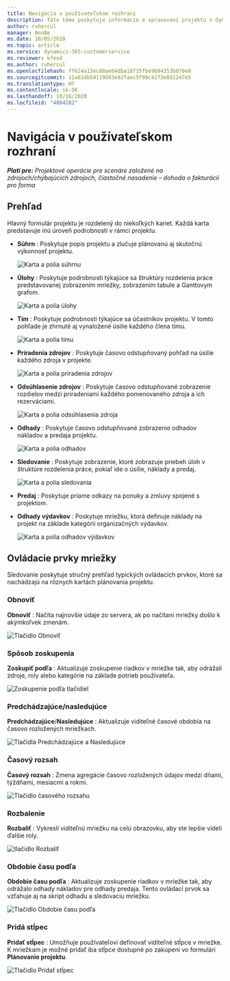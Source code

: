 ```yaml
---
title: Navigácia v používateľskom rozhraní
description: Táto téma poskytuje informácie o spravovaní projektu v Dynamics 365 Project Operations.
author: ruhercul
manager: AnnBe
ms.date: 10/05/2020
ms.topic: article
ms.service: dynamics-365-customerservice
ms.reviewer: kfend
ms.author: ruhercul
ms.openlocfilehash: ff624a13ec88ae64dba18715fbe9b94353b070e8
ms.sourcegitcommit: 11a61db54119503e82faec5f99c4273e8d1247e5
ms.translationtype: HT
ms.contentlocale: sk-SK
ms.lasthandoff: 10/16/2020
ms.locfileid: "4084282"
---
```

# <a name="navigating-the-user-interface"></a>Navigácia v používateľskom rozhraní

_**Platí pre:** Projektové operácie pre scenáre založené na zdrojoch/chýbajúcich zdrojoch, čiastočné nasadenie – dohoda o fakturácii pro forma_

## <a name="overview"></a>Prehľad

Hlavný formulár projektu je rozdelený do niekoľkých kariet. Každá karta predstavuje inú úroveň podrobností v rámci projektu.

- **Súhrn** : Poskytuje popis projektu a zlučuje plánovanú aj skutočnú výkonnosť projektu.

    ![Karta a polia súhrnu](media/navigation7.png)

- **Úlohy** : Poskytuje podrobnosti týkajúce sa štruktúry rozdelenia práce predstavovanej zobrazením mriežky, zobrazením tabule a Ganttovym grafom.

    ![Karta a polia úlohy](media/navigation8.png)

- **Tím** : Poskytuje podrobnosti týkajúce sa účastníkov projektu. V tomto pohľade je zhrnuté aj vynaložené úsilie každého člena tímu.

    ![Karta a polia tímu](media/navigation9.png)

- **Priradenia zdrojov** : Poskytuje časovo odstupňovaný pohľad na úsilie každého zdroja v projekte.

    ![Karta a polia priradenia zdrojov](media/navigation10.png)

- **Odsúhlasenie zdrojov** : Poskytuje časovo odstupňované zobrazenie rozdielov medzi priradeniami každého pomenovaného zdroja a ich rezerváciami.

    ![Karta a polia odsúhlasenia zdroja](media/navigation11.png)

- **Odhady** : Poskytuje časovo odstupňované zobrazenie odhadov nákladov a predaja projektu.

    ![Karta a polia odhadov](media/navigation12.png)

- **Sledovanie** : Poskytuje zobrazenie, ktoré zobrazuje priebeh úloh v štruktúre rozdelenia práce, pokiaľ ide o úsilie, náklady a predaj.

    ![Karta a polia sledovania](media/navigation13.png)

- **Predaj** : Poskytuje priame odkazy na ponuky a zmluvy spojené s projektom.

- **Odhady výdavkov** : Poskytuje mriežku, ktorá definuje náklady na projekt na základe kategórií organizačných výdavkov.

    ![Karta a polia odhadov výdavkov](media/navigation14.png)

## <a name="grid-controls"></a>Ovládacie prvky mriežky

Sledovanie poskytuje stručný prehľad typických ovládacích prvkov, ktoré sa nachádzajú na rôznych kartách plánovania projektu.

### <a name="refresh"></a>Obnoviť

**Obnoviť** : Načíta najnovšie údaje zo servera, ak po načítaní mriežky došlo k akýmkoľvek zmenám.

![Tlačidlo Obnoviť](media/navigation7.png)

### <a name="group-by"></a>Spôsob zoskupenia

**Zoskupiť podľa** : Aktualizuje zoskupenie riadkov v mriežke tak, aby odrážali zdroje, roly alebo kategórie na základe potrieb používateľa.

![Zoskupenie podľa tlačidiel](media/navigation6.png)

### <a name="previousnext"></a>Predchádzajúce/nasledujúce

**Predchádzajúce**/**Nasledujúce** : Aktualizuje viditeľné časové obdobia na časovo rozložených mriežkach.

![Tlačidlá Predchádzajúce a Nasledujúce](media/navigation2.png)

### <a name="timescale"></a>Časový rozsah

**Časový rozsah** : Zmena agregácie časovo rozložených údajov medzi dňami, týždňami, mesiacmi a rokmi.

![Tlačidlo časového rozsahu](media/navigation3.png)

### <a name="expand"></a>Rozbalenie

**Rozbaliť** : Vykreslí viditeľnú mriežku na celú obrazovku, aby ste lepšie videli ďalšie roly.

![tlačidlo Rozbaliť](media/navigation4.png)

### <a name="time-phase-by"></a>Obdobie času podľa

**Obdobie času podľa** : Aktualizuje zoskupenie riadkov v mriežke tak, aby odrážalo odhady nákladov pre odhady predaja. Tento ovládací prvok sa vzťahuje aj na skript odhadu a sledovaciu mriežku.

![Tlačidlo Obdobie času podľa](media/navigation0.png)

### <a name="add-column"></a>Pridá stĺpec

**Pridať stĺpec** : Umožňuje používateľovi definovať viditeľné stĺpce v mriežke. K mriežkam je možné pridať iba stĺpce dostupné po zakúpení vo formulári **Plánovanie projektu**.

![Tlačidlo Pridať stĺpec](media/navigation5.png)
